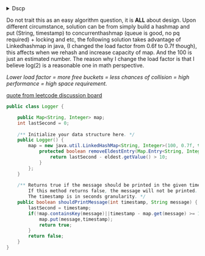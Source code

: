 <details>
<summary>Dscp</summary>
Design a logger system that receive stream of messages along with its timestamps, 
each message should be printed if and only if it is not printed in the last 10 seconds.

Given a message and a timestamp (in seconds granularity), 
return true if the message should be printed in the given timestamp, otherwise returns false.

It is possible that several messages arrive roughly at the same time.

Example:

Logger logger = new Logger();

// logging string "foo" at timestamp 1
logger.shouldPrintMessage(1, "foo"); returns true; 

// logging string "bar" at timestamp 2
logger.shouldPrintMessage(2,"bar"); returns true;

// logging string "foo" at timestamp 3
logger.shouldPrintMessage(3,"foo"); returns false;

// logging string "bar" at timestamp 8
logger.shouldPrintMessage(8,"bar"); returns false;

// logging string "foo" at timestamp 10
logger.shouldPrintMessage(10,"foo"); returns false;

// logging string "foo" at timestamp 11
logger.shouldPrintMessage(11,"foo"); returns true;

</details>


Do not trait this as an easy algorithm question, it is **ALL** about design.
Upon different circumstance, solution can be from simply build a hashmap and put (String, timestamp) to concurrenthashmap (queue is good, no pq required) + locking and etc, the following solution takes advantage of Linkedhashmap in java, (I changed the load factor from 0.6f to 0.7f though), this affects when we rehash and increase capacity of map. And the 100 is just an estimated number. The reason why I change the load factor is that I believe log(2) is a reasonable one in math perspective.

_Lower load factor = more free buckets = less chances of collision = high performance = high space requirement._

[quote from leetcode discussion board](https://discuss.leetcode.com/topic/50776/java-with-a-linkedhashmap-and-using-removeeldestentry)

```java
public class Logger {

    public Map<String, Integer> map;
    int lastSecond = 0;
    
    /** Initialize your data structure here. */
    public Logger() {
        map = new java.util.LinkedHashMap<String, Integer>(100, 0.7f, true) {
            protected boolean removeEldestEntry(Map.Entry<String, Integer> eldest) {
                return lastSecond - eldest.getValue() > 10;
            }
        };
    }
    
    /** Returns true if the message should be printed in the given timestamp, otherwise returns false.
        If this method returns false, the message will not be printed.
        The timestamp is in seconds granularity. */
    public boolean shouldPrintMessage(int timestamp, String message) {
        lastSecond = timestamp;
        if(!map.containsKey(message)||timestamp - map.get(message) >= 10){
            map.put(message,timestamp);
            return true;
        }
        return false;
    }
}
```
